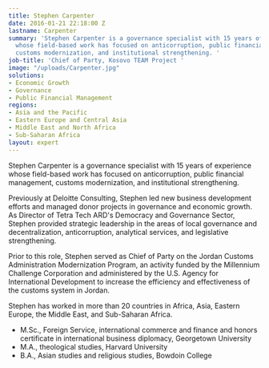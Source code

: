```yaml
---
title: Stephen Carpenter
date: 2016-01-21 22:18:00 Z
lastname: Carpenter
summary: 'Stephen Carpenter is a governance specialist with 15 years of experience
  whose field-based work has focused on anticorruption, public financial management,
  customs modernization, and institutional strengthening. '
job-title: 'Chief of Party, Kosovo TEAM Project '
image: "/uploads/Carpenter.jpg"
solutions:
- Economic Growth
- Governance
- Public Financial Management
regions:
- Asia and the Pacific
- Eastern Europe and Central Asia
- Middle East and North Africa
- Sub-Saharan Africa
layout: expert
---
```


Stephen Carpenter is a governance specialist with 15 years of experience whose field-based work has focused on anticorruption, public financial management, customs modernization, and institutional strengthening.

Previously at Deloitte Consulting, Stephen led new business development efforts and managed donor projects in governance and economic growth. As Director of Tetra Tech ARD's Democracy and Governance Sector, Stephen provided strategic leadership in the areas of local governance and decentralization, anticorruption, analytical services, and legislative strengthening.

Prior to this role, Stephen served as Chief of Party on the Jordan Customs Administration Modernization Program, an activity funded by the Millennium Challenge Corporation and administered by the U.S. Agency for International Development to increase the efficiency and effectiveness of the customs system in Jordan.

Stephen has worked in more than 20 countries in Africa, Asia, Eastern Europe, the Middle East, and Sub-Saharan Africa.

* M.Sc., Foreign Service, international commerce and finance and honors certificate in international business diplomacy, Georgetown University
* M.A., theological studies, Harvard University
* B.A., Asian studies and religious studies, Bowdoin College
